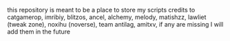this repository is meant to be a place to store my scripts
credits to catgamerop, imribiy, blitzos, ancel, alchemy, melody, matishzz, lawliet (tweak zone), noxihu (noverse), team antilag, amitxv, if any are missing I will add them in the future
